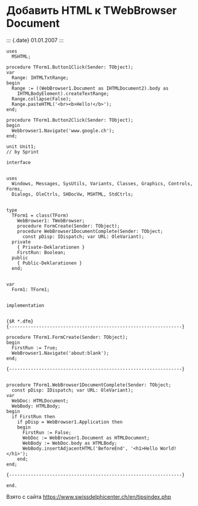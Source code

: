 Добавить HTML к TWebBrowser Document
====================================

::: {.date}
01.01.2007
:::

    uses
      MSHTML;
     
    procedure TForm1.Button1Click(Sender: TObject);
    var
      Range: IHTMLTxtRange;
    begin
      Range := ((WebBrowser1.Document as IHTMLDocument2).body as
        IHTMLBodyElement).createTextRange;
      Range.collapse(False);
      Range.pasteHTML('<br><b>Hello!</b>');
    end;
     
    procedure TForm1.Button2Click(Sender: TObject);
    begin
      Webbrowser1.Navigate('www.google.ch');
    end;

    unit Unit1;
    // by Sprint
     
    interface
     
     
    uses
      Windows, Messages, SysUtils, Variants, Classes, Graphics, Controls, Forms,
      Dialogs, OleCtrls, SHDocVw, MSHTML, StdCtrls;
     
     
    type
      TForm1 = class(TForm)
        WebBrowser1: TWebBrowser;
        procedure FormCreate(Sender: TObject);
        procedure WebBrowser1DocumentComplete(Sender: TObject;
          const pDisp: IDispatch; var URL: OleVariant);
      private
        { Private-Deklarationen }
        FirstRun: Boolean;
      public
        { Public-Deklarationen }
      end;
     
     
    var
      Form1: TForm1;
     
     
    implementation
     
     
    {$R *.dfm}
    {----------------------------------------------------------------}
     
    procedure TForm1.FormCreate(Sender: TObject);
    begin
      FirstRun := True;
      WebBrowser1.Navigate('about:blank');
    end;
     
    {----------------------------------------------------------------}
     
     
    procedure TForm1.WebBrowser1DocumentComplete(Sender: TObject;
      const pDisp: IDispatch; var URL: OleVariant);
    var
      WebDoc: HTMLDocument;
      WebBody: HTMLBody;
    begin
      if FirstRun then
        if pDisp = WebBrowser1.Application then
        begin
          FirstRun := False;
          WebDoc := WebBrowser1.Document as HTMLDocument;
          WebBody := WebDoc.body as HTMLBody;
          WebBody.insertAdjacentHTML('BeforeEnd', '<h1>Hello World!</h1>');
        end;
    end;
     
    {----------------------------------------------------------------}
     
    end.

Взято с сайта <https://www.swissdelphicenter.ch/en/tipsindex.php>
